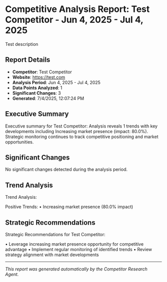 # Competitive Analysis Report: Test Competitor - Jun 4, 2025 - Jul 4, 2025

Test description

## Report Details

- **Competitor**: Test Competitor
- **Website**: https://test.com
- **Analysis Period**: Jun 4, 2025 - Jul 4, 2025
- **Data Points Analyzed**: 1
- **Significant Changes**: 3
- **Generated**: 7/4/2025, 12:07:24 PM

## Executive Summary

Executive summary for Test Competitor: Analysis reveals 1 trends with key developments including Increasing market presence (impact: 80.0%). Strategic monitoring continues to track competitive positioning and market opportunities.

## Significant Changes

No significant changes detected during the analysis period.

## Trend Analysis

Trend Analysis:

Positive Trends:
• Increasing market presence (80.0% impact)

## Strategic Recommendations

Strategic Recommendations for Test Competitor:

• Leverage increasing market presence opportunity for competitive advantage
• Implement regular monitoring of identified trends
• Review strategy alignment with market developments

---

*This report was generated automatically by the Competitor Research Agent.*
